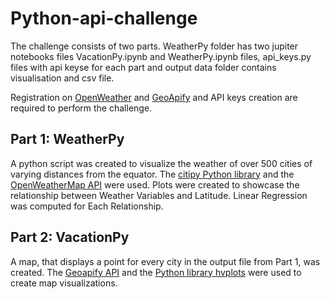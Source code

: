 # Python-api-challenge
The challenge consists of two parts.
WeatherPy folder has two jupiter notebooks files VacationPy.ipynb and WeatherPy.ipynb files, api_keys.py files with api keyse for each part and output data folder contains visualisation and csv file.

Registration on [OpenWeather](https://openweathermap.org/) and [GeoApify](https://www.geoapify.com/) and API keys creation are required to perform the challenge.  

## Part 1: WeatherPy
A python script was created to visualize the weather of over 500 cities of varying distances from the equator. The [citipy Python library](https://pypi.org/project/citipy/)  and the [OpenWeatherMap API](https://openweathermap.org/api) were used. 
Plots were created to showcase the relationship between Weather Variables and Latitude.
Linear Regression was computed for Each Relationship.

## Part 2: VacationPy
A map, that displays a point for every city in the output file from Part 1, was created.
The [Geoapify API](https://apidocs.geoapify.com/docs) and the [Python library hvplots](https://pypi.org/project/hvplot/) were used to create map visualizations.
